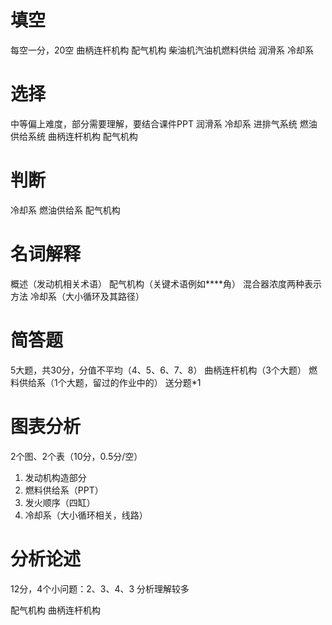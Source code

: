 # 填空
每空一分，20空
曲柄连杆机构
配气机构
柴油机汽油机燃料供给
润滑系
冷却系

# 选择
中等偏上难度，部分需要理解，要结合课件PPT
润滑系
冷却系
进排气系统
燃油供给系统
曲柄连杆机构
配气机构

# 判断
冷却系
燃油供给系
配气机构

# 名词解释
概述（发动机相关术语）
配气机构（关键术语例如****角）
混合器浓度两种表示方法
冷却系（大小循环及其路径）

# 简答题
5大题，共30分，分值不平均（4、5、6、7、8）
曲柄连杆机构（3个大题）
燃料供给系（1个大题，留过的作业中的）
送分题*1

# 图表分析
2个图、2个表（10分，0.5分/空）

1. 发动机构造部分
2. 燃料供给系（PPT）
3. 发火顺序（四缸）
4. 冷却系（大小循环相关，线路）

# 分析论述
12分，4个小问题：2、3、4、3
分析理解较多

配气机构
曲柄连杆机构